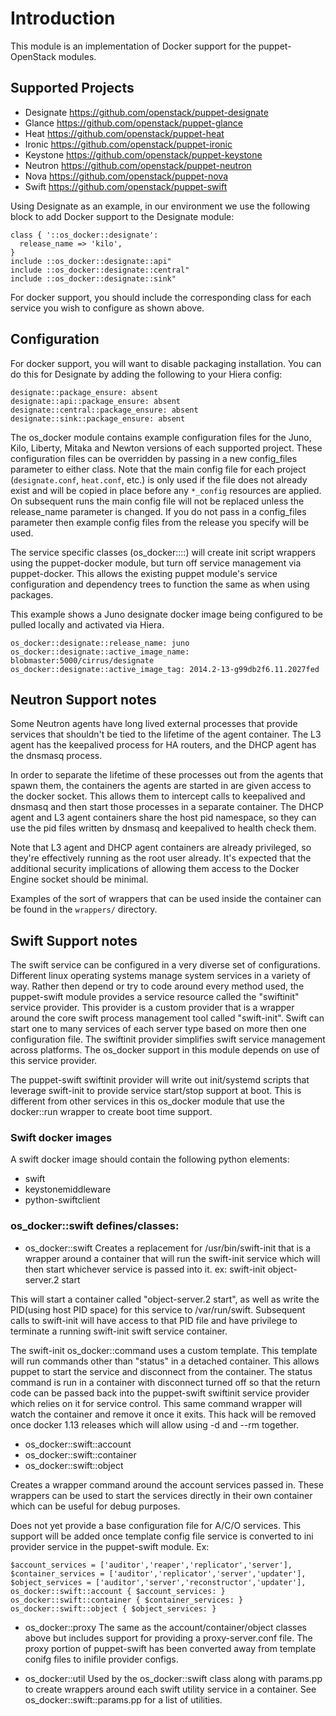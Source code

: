 # Introduction

This module is an implementation of Docker support for the puppet-OpenStack
modules.

## Supported Projects

 * Designate https://github.com/openstack/puppet-designate
 * Glance    https://github.com/openstack/puppet-glance
 * Heat      https://github.com/openstack/puppet-heat
 * Ironic    https://github.com/openstack/puppet-ironic
 * Keystone  https://github.com/openstack/puppet-keystone
 * Neutron   https://github.com/openstack/puppet-neutron
 * Nova      https://github.com/openstack/puppet-nova
 * Swift     https://github.com/openstack/puppet-swift


Using Designate as an example, in our environment we use the following block to
add Docker support to the Designate module:

    class { '::os_docker::designate':
      release_name => 'kilo',
    }
    include ::os_docker::designate::api"
    include ::os_docker::designate::central"
    include ::os_docker::designate::sink"

For docker support, you should include the corresponding class for each service
you wish to configure as shown above.

## Configuration
For docker support, you will want to disable packaging installation.  You can
do this for Designate by adding the following to your Hiera config:

    designate::package_ensure: absent
    designate::api::package_ensure: absent
    designate::central::package_ensure: absent
    designate::sink::package_ensure: absent

The os_docker module contains example configuration files for the Juno, Kilo,
Liberty, Mitaka and Newton versions of each supported project.  These configuration
files can be overridden by passing in a new config_files parameter to either class.
Note that the main config file for each project (`designate.conf`, `heat.conf`,
etc.) is only used if the file does not already exist and will be copied in
place before any `*_config` resources are applied.  On subsequent runs
the main config file will not be replaced unless the release_name parameter is
changed.  If you do not pass in a config_files parameter then example config
files from the release you specify will be used.

The service specific classes (os_docker::<project>::<service>) will create init
script wrappers using the puppet-docker module, but turn off service management
via puppet-docker.  This allows the existing puppet module's service
configuration and dependency trees to function the same as when using packages.

This example shows a Juno designate docker image being configured to be pulled
locally and activated via Hiera.

    os_docker::designate::release_name: juno
    os_docker::designate::active_image_name: blobmaster:5000/cirrus/designate
    os_docker::designate::active_image_tag: 2014.2-13-g99db2f6.11.2027fed

## Neutron Support notes

Some Neutron agents have long lived external processes that provide services
that shouldn't be tied to the lifetime of the agent container.  The L3 agent
has the keepalived process for HA routers, and the DHCP agent has the dnsmasq
process.

In order to separate the lifetime of these processes out from the agents that
spawn them, the containers the agents are started in are given access to the
docker socket.  This allows them to intercept calls to keepalived and dnsmasq
and then start those processes in a separate container.  The DHCP agent and L3
agent containers share the host pid namespace, so they can use the pid files
written by dnsmasq and keepalived to health check them.

Note that L3 agent and DHCP agent containers are already privileged, so they're
effectively running as the root user already.  It's expected that the
additional security implications of allowing them access to the Docker Engine
socket should be minimal.

Examples of the sort of wrappers that can be used inside the container can be
found in the `wrappers/` directory.

## Swift Support notes

The swift service can be configured in a very diverse set of configurations.
Different linux operating systems manage system services in a variety of way.
Rather then depend or try to code around every method used, the puppet-swift
module provides a service resource called the "swiftinit" service provider.
This provider is a custom provider that is a wrapper around the core swift
process management tool called "swift-init".  Swift can start one to many
services of each server type based on more then one configuration file.  The
swiftinit provider simplifies swift service management across platforms.
The os_docker support in this module depends on use of this service provider.

The puppet-swift swiftinit provider will write out init/systemd scripts
that leverage swift-init to provide service start/stop support at boot. This
is different from other services in this os_docker module that use the docker::run
wrapper to create boot time support.

### Swift docker images
A swift docker image should contain the following python elements:
 * swift
 * keystonemiddleware
 * python-swiftclient

### os_docker::swift defines/classes:

 * os_docker::swift
Creates a replacement for /usr/bin/swift-init that is a wrapper around a
container that will run the swift-init service which will then start
whichever service is passed into it.
ex: swift-init object-server.2 start

This will start a container called "object-server.2 start", as well as write
the PID(using host PID space) for this service to /var/run/swift.  Subsequent calls to swift-init
will have access to that PID file and have privilege to terminate a running
swift-init swift service container.

The swift-init os_docker::command uses a custom template.  This template
will run commands other than "status" in a detached container.  This allows
puppet to start the service and disconnect from the container.  The status command
is run in a container with disconnect turned off so that the return code can
be passed back into the puppet-swift swiftinit service provider which relies on it
for service control. This same command wrapper will watch the container and
remove it once it exits.  This hack will be removed once docker 1.13 releases
which will allow using -d and --rm together.

 * os_docker::swift::account
 * os_docker::swift::container
 * os_docker::swift::object

Creates a wrapper command around the account services passed in. These
wrappers can be used to start the services directly in their own container
which can be useful for debug purposes. 

Does not yet provide a base configuration file for A/C/O services. This
support will be added once template config file service is converted to ini
provider service in the puppet-swift module.
Ex:

    $account_services = ['auditor','reaper','replicator','server'],
    $container_services = ['auditor','replicator','server','updater'],
    $object_services = ['auditor','server','reconstructor','updater'],
    os_docker::swift::account { $account_services: }
    os_docker::swift::container { $container_services: }
    os_docker::swift::object { $object_services: }

 * os_docker::proxy
The same as the account/container/object classes above but includes support
for providing a proxy-server.conf file.  The proxy portion of puppet-swift
has been converted away from template conifg files to inifile provider configs.

* os_docker::util
Used by the os_docker::swift class along with params.pp to create
wrappers around each swift utility service in a container.
See os_docker::swift::params.pp for a list of utilities.
